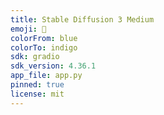 ```yaml
---
title: Stable Diffusion 3 Medium
emoji: 🎨
colorFrom: blue
colorTo: indigo
sdk: gradio
sdk_version: 4.36.1
app_file: app.py
pinned: true
license: mit
---
```


